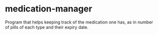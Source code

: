 # medication-manager
Program that helps keeping track of the medication one has, as in number of pills of each type and their expiry date.
